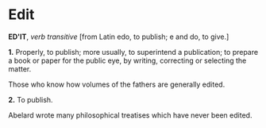 # Edit

**ED'IT**, _verb transitive_ \[from Latin edo, to publish; e and do, to give.\]

**1.** Properly, to publish; more usually, to superintend a publication; to prepare a book or paper for the public eye, by writing, correcting or selecting the matter.

Those who know how volumes of the fathers are generally edited.

**2.** To publish.

Abelard wrote many philosophical treatises which have never been edited.